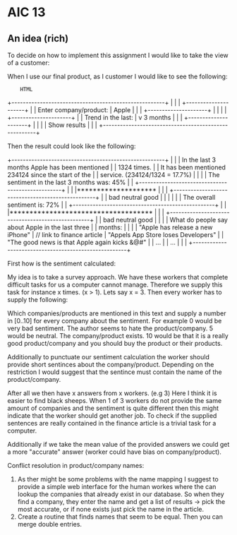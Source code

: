 AIC 13
=========



## An idea (rich)

To decide on how to implement this assignment I would like to take the view of a customer:

When I use our final product, as I customer I would like to see the following:

        HTML
+------------------------------------------------------+
|                                                      |
|                        +---------------------+       |
| Enter company/product: | Apple               |       |
|                        +---------------------+       |
|                                                      | 
|                        +---------------------+       |
| Trend in the last:     | v  3 months         |       |
|                        +---------------------+       |
|                                                      | 
|                        Show results                  | 
|                                                      |
+------------------------------------------------------+

Then the result could look like the following:

+------------------------------------------------------+
|                                                      |
| In the last 3 months Apple has been mentioned        |
| 1324 times.                                          |
| It has been mentioned 234124 since the start of the  |
| service. (234124/1324 = 17.7%)                       |
|                                                      |
| The sentiment in the last 3 months was: 45%          |
| +--------------------------------------------------+ |
| |********************                              | |
| +--------------------------------------------------+ |
| bad                  neutral                   good  |
|                                                      |
|                                                      |
| The overall sentiment is: 72%                        |
| +--------------------------------------------------+ |
| |************************************              | |
| +--------------------------------------------------+ |
| bad                  neutral                   good  |
|                                                      |
| What do people say about Apple in the last three     |
| months:                                              |
|                                                      |
| "Apple has release a new iPhone" <link>              | // link to finance article
| "Appels App Store loses Developers" <link>           |
| "The good news is that Apple again kicks &@#" <link> |
| ...                                                  |
| ...                                                  |
|                                                      |
+------------------------------------------------------+

First how is the sentiment calculated:

My idea is to take a survey approach. We have these workers that complete
difficult tasks for us a computer cannot manage. Therefore we supply
this task for instance x times. (x > 1). Lets say x = 3. Then 
every worker has to supply the following:

Which companies/products are mentioned in this text and supply
a number in [0..10] for every company about the sentiment.
For example 0 would be very bad sentiment. The author seems to
hate the product/company.
5 would be neutral. The company/product exists.
10 would be that it is a really good product/company and you should buy the 
product or their products.

Additionally to punctuate our sentiment calculation the worker
should provide short sentinces about the company/product.
Depending on the restriction I would suggest that the sentince
must contain the name of the product/company.

After all we then have x answers from x workers. (e.g 3)
Here I think it is easier to find black sheeps. When
1 of 3 workers do not provide the same amount of companies
and the sentiment is quite different then this might indicate
that the worker should get another job.
To check if the supplied sentences are really contained in
the finance article is a trivial task for a computer.

Additionally if we take the mean value of the provided answers
we could get a more "accurate" answer (worker could have bias on 
company/product).

Conflict resolution in product/company names:
1) As ther might be some problems with the name mapping I suggest
to provide a simple web interface for the human workes
where the can lookup the companies that already exist in our database.
So when they find a company, they enter the name and get a list
of results -> pick the most accurate, or if none exists just pick
the name in the article.
2) Create a routine that finds names that seem to be equal. Then you can
merge double entries.

